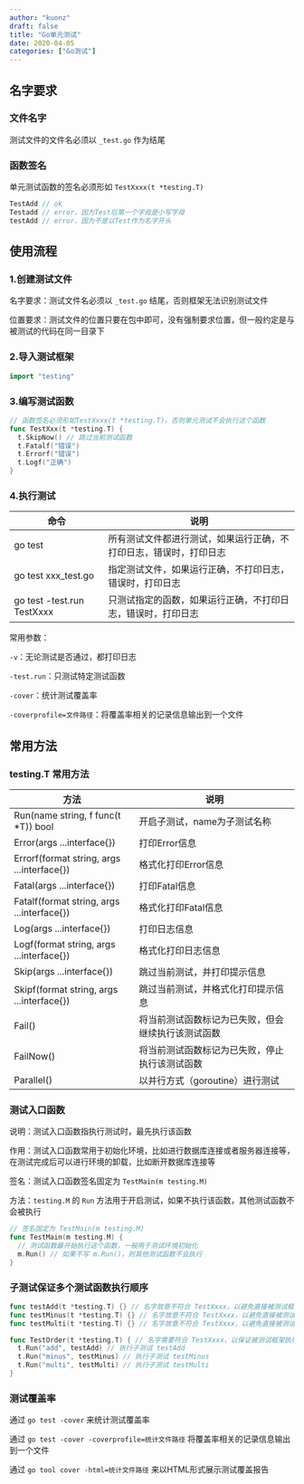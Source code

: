 ```yaml
---
author: "kuonz"
draft: false
title: "Go单元测试"
date: 2020-04-05
categories: ["Go测试"]
---
```

  
## 名字要求

### 文件名字

测试文件的文件名必须以 `_test.go` 作为结尾

### 函数签名

单元测试函数的签名必须形如 `TestXxxx(t *testing.T)`

```go
TestAdd // ok
Testadd // error，因为Test后第一个字母是小写字母
testAdd // error，因为不是以Test作为名字开头
```



## 使用流程

### 1.创建测试文件

名字要求：测试文件名必须以 `_test.go` 结尾，否则框架无法识别测试文件

位置要求：测试文件的位置只要在包中即可，没有强制要求位置，但一般约定是与被测试的代码在同一目录下

### 2.导入测试框架

```go
import "testing"
```

### 3.编写测试函数

```go
// 函数签名必须形如TestXxxx(t *testing.T)，否则单元测试不会执行这个函数
func TestXxx(t *testing.T) {
  t.SkipNow() // 跳过当前测试函数
  t.Fatalf("错误")
  t.Errorf("错误")
  t.Logf("正确")
}
```

### 4.执行测试

| 命令                       | 说明                                                         |
| -------------------------- | ------------------------------------------------------------ |
| go test                    | 所有测试文件都进行测试，如果运行正确，不打印日志，错误时，打印日志 |
| go test xxx_test.go        | 指定测试文件，如果运行正确，不打印日志，错误时，打印日志     |
| go test -test.run TestXxxx | 只测试指定的函数，如果运行正确，不打印日志，错误时，打印日志 |

常用参数：

`-v`：无论测试是否通过，都打印日志

`-test.run`：只测试特定测试函数

`-cover`：统计测试覆盖率

`-coverprofile=文件路径`：将覆盖率相关的记录信息输出到一个文件



## 常用方法

### testing.T 常用方法

| 方法                                       | 说明                                               |
| ------------------------------------------ | -------------------------------------------------- |
| Run(name string, f func(t *T)) bool        | 开启子测试，name为子测试名称                       |
| Error(args ...interface{})                 | 打印Error信息                                      |
| Errorf(format string, args ...interface{}) | 格式化打印Error信息                                |
| Fatal(args ...interface{})                 | 打印Fatal信息                                      |
| Fatalf(format string, args ...interface{}) | 格式化打印Fatal信息                                |
| Log(args ...interface{})                   | 打印日志信息                                       |
| Logf(format string, args ...interface{})   | 格式化打印日志信息                                 |
| Skip(args ...interface{})                  | 跳过当前测试，并打印提示信息                       |
| Skipf(format string, args ...interface{})  | 跳过当前测试，并格式化打印提示信息                 |
| Fail()                                     | 将当前测试函数标记为已失败，但会继续执行该测试函数 |
| FailNow()                                  | 将当前测试函数标记为已失败，停止执行该测试函数     |
| Parallel()                                 | 以并行方式（goroutine）进行测试                    |

### 测试入口函数

说明：测试入口函数指执行测试时，最先执行该函数

作用：测试入口函数常用于初始化环境，比如进行数据库连接或者服务器连接等，在测试完成后可以进行环境的卸载，比如断开数据库连接等

签名：测试入口函数签名固定为 `TestMain(m testing.M)`

方法：`testing.M` 的 `Run` 方法用于开启测试，如果不执行该函数，其他测试函数不会被执行

```go
// 签名固定为 TestMain(m testing.M)
func TestMain(m testing.M) {
  // 测试函数最开始执行这个函数，一般用于测试环境初始化
  m.Run() // 如果不写 m.Run()，则其他测试函数不会执行
}
```

### 子测试保证多个测试函数执行顺序

```go
func testAdd(t *testing.T) {} // 名字故意不符合 TestXxxx，以避免直接被测试框架执行
func testMinus(t *testing.T) {} // 名字故意不符合 TestXxxx，以避免直接被测试框架执行
func testMulti(t *testing.T) {} // 名字故意不符合 TestXxxx，以避免直接被测试框架执行

func TestOrder(t *testing.T) { // 名字需要符合 TestXxxx，以保证被测试框架执行
  t.Run("add", testAdd) // 执行子测试 testAdd
  t.Run("minus", testMinus) // 执行子测试 testMinus
  t.Run("multi", testMulti) // 执行子测试 testMulti
}
```

### 测试覆盖率

通过 `go test -cover` 来统计测试覆盖率

通过 `go test -cover -coverprofile=统计文件路径` 将覆盖率相关的记录信息输出到一个文件

通过 `go tool cover -html=统计文件路径` 来以HTML形式展示测试覆盖报告

